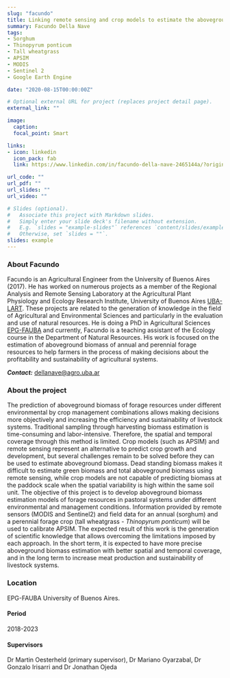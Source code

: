 ```yaml
---
slug: "facundo"
title: Linking remote sensing and crop models to estimate the aboveground biomass of annual and perennial forage crops
summary: Facundo Della Nave
tags:
- Sorghum
- Thinopyrum ponticum
- Tall wheatgrass
- APSIM
- MODIS
- Sentinel 2
- Google Earth Engine

date: "2020-08-15T00:00:00Z"

# Optional external URL for project (replaces project detail page).
external_link: ""

image:
  caption: 
  focal_point: Smart

links:
- icon: linkedin
  icon_pack: fab
  link: https://www.linkedin.com/in/facundo-della-nave-2465144a/?originalSubdomain=ar

url_code: ""
url_pdf: ""
url_slides: ""
url_video: ""

# Slides (optional).
#   Associate this project with Markdown slides.
#   Simply enter your slide deck's filename without extension.
#   E.g. `slides = "example-slides"` references `content/slides/example-slides.md`.
#   Otherwise, set `slides = ""`.
slides: example
---
```


### About Facundo

Facundo is an Agricultural Engineer from the University of Buenos Aires (2017). He has worked on numerous projects as a member of the Regional Analysis and Remote Sensing Laboratory at the Agricultural Plant Physiology and Ecology Research Institute, University of Buenos Aires [UBA-LART](http://lart.agro.uba.ar/). These projects are related to the generation of knowledge in the field of Agricultural and Environmental Sciences and particularly in the evaluation and use of natural resources. He is doing a PhD in Agricultural Sciences [EPG-FAUBA](http://epg.agro.uba.ar/) and currently, Facundo is a teaching assistant of the Ecology course in the Department of Natural Resources. His work is focused on the estimation of aboveground biomass of annual and perennial forage resources to help farmers in the process of making decisions about the profitability and sustainability of agricultural systems. 

**_Contact:_** dellanave@agro.uba.ar

### About the project

The prediction of aboveground biomass of forage resources under different environmental by crop management combinations allows making decisions more objectively and increasing the efficiency and sustainability of livestock systems. Traditional sampling through harvesting biomass estimation is time-consuming and labor-intensive. Therefore, the spatial and temporal coverage through this method is limited. Crop models (such as APSIM) and remote sensing represent an alternative to predict crop growth and development, but several challenges remain to be solved before they can be used to estimate aboveground biomass. Dead standing biomass makes it difficult to estimate green biomass and total aboveground biomass using remote sensing, while crop models are not capable of predicting biomass at the paddock scale when the spatial variability is high within the same soil unit. The objective of this project is to develop aboveground biomass estimation models of forage resources in pastoral systems under different environmental and management conditions. Information provided by remote sensors (MODIS and Sentinel2) and field data for an annual (sorghum) and a perennial forage crop (tall wheatgrass - _Thinopyrum ponticum_) will be used to calibrate APSIM. The expected result of this work is the generation of scientific knowledge that allows overcoming the limitations imposed by each approach. In the short term, it is expected to have more precise aboveground biomass estimation with better spatial and temporal coverage, and in the long term to increase meat production and sustainability of livestock systems.

### Location
EPG-FAUBA University of Buenos Aires.

#### Period
2018-2023

#### Supervisors
Dr  Martin Oesterheld (primary supervisor), Dr Mariano Oyarzabal, Dr Gonzalo Irisarri and Dr Jonathan Ojeda